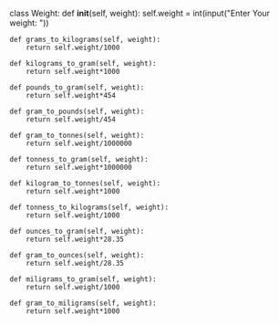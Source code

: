 class Weight:
    def __init__(self, weight):
        self.weight = int(input("Enter Your weight: "))

    def grams_to_kilograms(self, weight):
        return self.weight/1000

    def kilograms_to_gram(self, weight):
        return self.weight*1000

    def pounds_to_gram(self, weight):
        return self.weight*454

    def gram_to_pounds(self, weight):
        return self.weight/454

    def gram_to_tonnes(self, weight):
        return self.weight/1000000

    def tonness_to_gram(self, weight):
        return self.weight*1000000

    def kilogram_to_tonnes(self, weight):
        return self.weight*1000

    def tonness_to_kilograms(self, weight):
        return self.weight/1000

    def ounces_to_gram(self, weight):
        return self.weight*28.35

    def gram_to_ounces(self, weight):
        return self.weight/28.35

    def miligrams_to_gram(self, weight):
        return self.weight/1000

    def gram_to_miligrams(self, weight):
        return self.weight*1000
